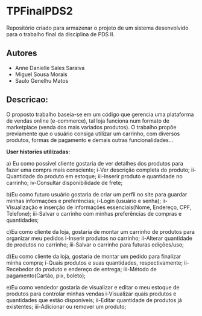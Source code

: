 # TPFinalPDS2
Repositório criado para armazenar o projeto de um sistema desenvolvido para o trabalho final da disciplina de PDS II.

## Autores
- Anne Danielle Sales Saraiva 
- Miguel Sousa Morais
- Saulo Genelhu Matos

## Descricao:
 O proposto trabalho baseia-se em um código que gerencia uma plataforma de vendas online (e-commerce), tal loja funciona num formato de marketplace (venda dos mais variados produtos). O trabalho propõe previamente que o usuário consiga utilizar um carrinho, com diversos produtos, formas de pagamento e demais outras funcionalidades…

**User histories utilizadas:**

a) Eu como possível cliente gostaria de ver detalhes dos produtos para fazer uma compra mais consciente;
i-Ver descrição completa do produto;
ii-Quantidade do produto em estoque;
iii-Inserir produto e quantidade no carrinho;
iv-Consultar disponibilidade de frete;

b)Eu como futuro usuário gostaria de criar um perfil no site para guardar minhas informações e preferências;
i-Login (usuário e senha);
ii-Visualização e inserção de informações essenciais(Nome, Endereço, CPF, Telefone);
iii-Salvar o carrinho com minhas preferências de compras e quantidades;

c)Eu como cliente da loja, gostaria de montar um carrinho de produtos para organizar meu pedidos
i-Inserir produtos no carrinho;
ii-Alterar quantidade de produtos no carrinho;
iii-Salvar o carrinho para futuras edições/uso;

d)Eu como cliente da loja, gostaria de montar um pedido para finalizar minha compra;
i-Quais produtos e suas quantidades, respectivamente;
ii-Recebedor do produto e endereço de entrega;
iii-Método de pagamento(Cartão, pix, boleto);


e)Eu como vendedor gostaria de visualizar e editar o meu estoque de produtos para controlar minhas vendas
i-Visualizar quais produtos e quantidades que estão disponíveis;
ii-Editar quantidade de produtos já existentes;
iii-Adicionar ou remover um produto;



